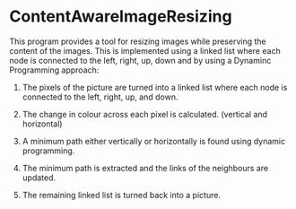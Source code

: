 ContentAwareImageResizing
=========================
This program provides a tool for resizing images while preserving the content of the images.
This is implemented using a linked list where each node is connected to the left, right, up, down and by using a Dynaminc Programming approach:
1)	The pixels of the picture are turned into a linked list where each node is connected to the left, right, up, and down.

2)	The change in colour across each pixel is calculated. (vertical and horizontal)

3)	A minimum path either vertically or horizontally is found using dynamic programming.

4)	The minimum path is extracted and the links of the neighbours are updated.

5)	The remaining linked list is turned back into a picture.
